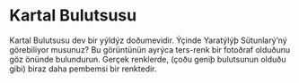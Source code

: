 # Kartal Bulutsusu

Kartal Bulutsusu dev bir yýldýz doðumevidir. Ýçinde Yaratýlýþ Sütunlarý’ný
görebiliyor musunuz? Bu görüntünün ayrýca ters-renk bir fotoðraf olduðunu göz
önünde bulundurun. Gerçek renklerde, (çoðu geniþ bulutsunun olduðu gibi) biraz
daha pembemsi bir renktedir.
